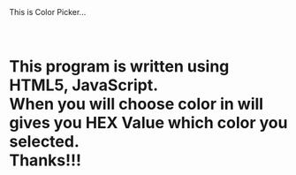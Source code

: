 ﻿</h1>This is Color Picker...<h1><br>
This program is written using HTML5, JavaScript.<br>
When you will choose color in  will gives you HEX Value which color you selected.<br>
Thanks!!!<br>
